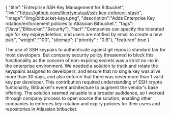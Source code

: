 {
    "title":"Enterprise SSH Key Management for Bitbucket",
    "link":"https://github.com/libertymutual/ssh-key-enforcer-stash",
    "image":"/img/bitbucket-keys.png",
    "description":"Adds Enterprise Key rotation/enforcement policies to Atlassian Bitbucket.",
    "tags":["Java","Bitbucket","Security"],
    "fact":"Companies can specify the tolerated age for key expiry/deletion, and users are notified by email to create a new pair.",
    "weight":"100",
    "sitemap": {"priority" : "0.8"},
    "featured":true
}


The use of SSH keypairs to authenticate against git repos is standard fair for most developers. But company security policy threatened to block this functionality as the concern of non-expiring secrets was a strict no-no in the enterprise environment. We needed a solution to track and rotate the keyspairs assigned to developers, and ensure that no single key was alive more than 30 days, and also enforce that there was never more than 1 valid key per developer. This contribution required understanding of SSH crypto funtionality, Bitbucket's event architecture to augment the vendor's base offering.  The solution seemed valuable to a broader audidence, so I worked through company process to open source the solution, enabling other companies to enforces key rotation and expiry policies for their users and repositories in Atlassian bitbucket.
